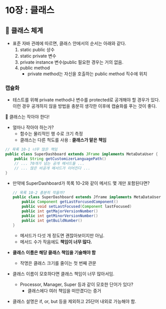 # 10장 : 클래스
## 📌 클래스 체계

- 표준 자바 관례에 따르면, 클래스 안에서의 순서는 아래와 같다.
    1. static public 상수
    2. static private 변수
    3. private instance 변수(public 필요한 경우는 거의 없음.
    4. public method
        - private method는 자신을 호출하는 public method 직수에 위치

### 캡슐화
- 테스트를 위해 private method나 변수를 protected로 공개해야 할 경우가 있다. 이런 경우 공개하지 않을 방법을 충분히 생각한 이후에 캡슐화를 푸는 것이 좋다.

📌 클래스는 작아야 한다!
- 얼마나 작아야 하는가?
    - 함수는 물리적인 행 수로 크기 측정
    - 클래스는 다른 척도를 사용 : **클래스가 맡은 책임**

```java
// 목록 10-1 너무 많은 책임
public class SuperDashboard extends JFrame implements MetaDataUser {
	public String getCustomizerLanguagePath()
	// ... 70개가 넘는 공개 메서드들 ...
	// ... 많은 비공개 메서드가 이어진다 ...
}
```

- 만약에 SuperDashboard가 목록 10-2와 같이 메서드 몇 개만 포함된다면?
    
    ```java
    // 목록 10-2 충분히 작을까?
    public class SuperDashboard extends Jframe implements MetaDataUser {
    	public Component getLastForcusedComponent()
    	public void setLastFocused(Component lastFocused)
    	public int getMajorVersionNumber()
    	public int getMinorVersionNumber()
    	public int getBuildNumber()
    }
    ```
    
    - 메서드가 다섯 개 정도면 괜찮아보이지만 아님.
    - 메서드 수가 작음에도 **책임이 너무 많다.**
- **클래스 이름은 해당 클래스 책임을 기술해야 함**
    - 작명은 클래스 크기를 줄이는 첫 번째 관문
- 클래스 이름이 모호하다면 클래스 책임이 너무 많아서임.
    - Processor, Manager, Super 등과 같이 모호한 단어가 있다?
        - 클래스에다 여러 책임을 떠안겼다는 증거
- 클래스 설명은 if, or, but 등을 제외하고 25단어 내외로 가능해야 함.